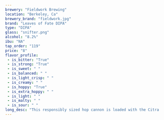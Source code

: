 ```yaml
---
brewery: "Fieldwork Brewing"
location: "Berkeley, Ca"
brewery_brand: "fieldwork.jpg"
brand: "Leaves of Fate DIPA"
type: "DIPA"
glass: "snifter.png"
alcohol: "8.2%"
ibu: "NA"
tap_order: "119"
price: "8"
flavor_profile:
 - is_bitter: "True"
 - is_strong: "True"
 - is_sweet: " "
 - is_balanced: " "
 - is_light_crisp: " "
 - is_creamy: " "
 - is_hoppy: "True"
 - is_extra_hoppy: " "
 - is_light: " "
 - is_malty: " "
 - is_sour: " "
long_desc: "This responsibly sized hop cannon is loaded with the Citra hops resulting in a Double IPA that is sticky to the taste with orange juice, tangerine peel, passion fruit, and honeysuckle."
---
```

